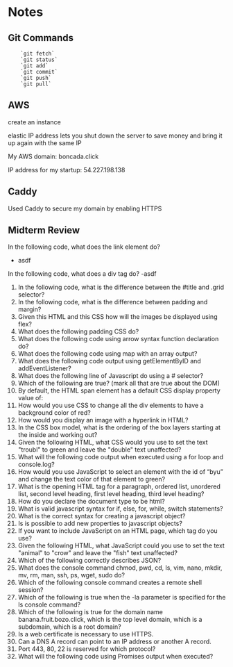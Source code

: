 # Notes

## Git Commands

        `git fetch`
        `git status`
        `git add`
        `git commit`
        `git push`
        `git pull`

## AWS

create an instance

elastic IP address lets you shut down the server to save money and bring it up again with the same IP


My AWS domain: boncada.click

IP address for my startup: 54.227.198.138

## Caddy

Used Caddy to secure my domain by enabling HTTPS

## Midterm Review

In the following code, what does the link element do?
- asdf
  
In the following code,  what does a div tag do?
-asdf

1. In the following code, what is the difference between the #title and .grid selector?
1. In the following code, what is the difference between padding and margin?
1. Given this HTML and this CSS how will the images be displayed using flex?
1. What does the following padding CSS do?
1. What does the following code using arrow syntax function declaration do?
1. What does the following code using map with an array output?
1. What does the following code output using getElementByID and addEventListener?
1. What does the following line of Javascript do using a # selector?
1. Which of the following are true? (mark all that are true about the DOM)
1. By default, the HTML span element has a default CSS display property value of: 
1. How would you use CSS to change all the div elements to have a background color of red?
1. How would you display an image with a hyperlink in HTML?
1. In the CSS box model, what is the ordering of the box layers starting at the inside and working out?
1. Given the following HTML, what CSS would you use to set the text "troubl" to green and leave the "double" text unaffected?
1. What will the following code output when executed using a for loop and console.log?
1. How would you use JavaScript to select an element with the id of “byu” and change the text color of that element to green?
1. What is the opening HTML tag for a paragraph, ordered list, unordered list, second level heading, first level heading, third level heading?
1. How do you declare the document type to be html?
1. What is valid javascript syntax for if, else, for, while, switch statements?
1. What is the correct syntax for creating a javascript object?
1. Is is possible to add new properties to javascript objects?
1. If you want to include JavaScript on an HTML page, which tag do you use?
1. Given the following HTML, what JavaScript could you use to set the text "animal" to "crow" and leave the "fish" text unaffected?
1. Which of the following correctly describes JSON?
1. What does the console command chmod, pwd, cd, ls, vim, nano, mkdir, mv, rm, man, ssh, ps, wget, sudo  do?
1. Which of the following console command creates a remote shell session?
1. Which of the following is true when the -la parameter is specified for the ls console command?
1. Which of the following is true for the domain name banana.fruit.bozo.click, which is the top level domain, which is a subdomain, which is a root domain?
1. Is a web certificate is necessary to use HTTPS.
1. Can a DNS A record can point to an IP address or another A record.
1. Port 443, 80, 22 is reserved for which protocol?
1. What will the following code using Promises output when executed?
